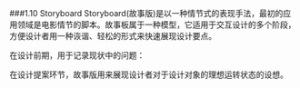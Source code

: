 ###1.10 Storyboard
Storyboard(故事版)是以一种情节式的表现手法，最初的应用领域是电影情节的脚本。故事板属于一种模型，它适用于交互设计的多个阶段，方便设计者用一种诙谐、轻松的形式来快速展现设计要点。

在设计前期，用于记录现状中的问题：

在设计提案环节，故事版用来展现设计者对于设计对象的理想运转状态的设想。